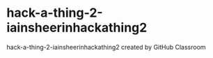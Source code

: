 # hack-a-thing-2-iainsheerinhackathing2
hack-a-thing-2-iainsheerinhackathing2 created by GitHub Classroom
